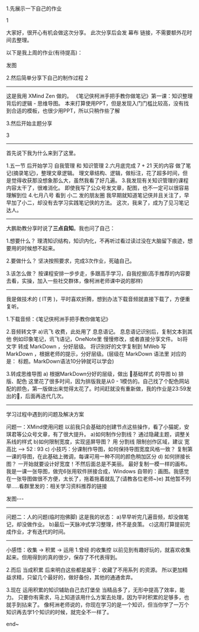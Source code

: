 # 

1.先展示一下自己的作业

1

大家好，很开心有机会做这次分享。
此次分享后会发 幕布 链接，不需要额外花时间去整理。

以下是我上周的作业(有待提高)：

发图

2.然后简单分享下自己的制作过程
2

----
这是我用 XMind Zen 做的。
《笔记侠柯洲手把手教你做笔记》第一课：知识整理背后的逻辑 - 思维导图。
本来打算使用PPT，但是发现入门门槛比较高，没有找到合适的模板，也很少用PPT，所以只稍作些了解

3.然后开始主题分享

3 

----
首先说下我为什么来到了这里。

1.五一节 后开始学习 自我管理 和 知识管理
2.六月底完成 7 + 21 天的内容
    做了笔记(摘录笔记)，整理文章逻辑。
    理文章结构、逻辑，做标注，花了超多时间，但是觉得收获那没想象那么大，虽然我看了好几遍。
3.我发现有关知识管理的课程内容太干了，很难消化。
    即使我写了公众号发文章，配图，也不一定可以很容易理解到位
4.七月八号 看到 小二 发的朋友圈
    我早期就知道笔记侠并且关注了，早早加了小二，却没有去学习实践笔记侠的方法。
    这次，我来了，成为了见习笔记达人。

----
大鹏助教分享时说了**三点自知**。我也问了自己：

1.想要什么？
    理清知识结构，知识内化，不再听过看过读过没在大脑留下痕迹，想要用的时候想不起来。

2.要做什么？
    坚决按照要求，完成3次作业，死磕自己。

3.该怎么做？
    按课程安排一步步走，多跟高手学习，自我挖掘(高手推荐的内容要去看，实操，加入一些社交群体，像柯洲老师课中说的那样)
    
----
我是做技术的 ( IT男 )，平时喜欢折腾，想到办法下载音频就直接下载了，方便重复听。

1.下载音频：《笔记侠柯洲手把手教你做笔记》

2.音频转文字
    a)讯飞 收费，此处用了 息息语记。
    息息语记识别后，复制文本到其他 例如印象笔记，讯飞语记，OneNote里 慢慢修改，或者直接分享文件。
    b)将 文字 转成 MarkDown ，分好层级。
    将识别好的文字复制到 MWeb 写 MarkDown ，根据老师的提示，分好层级。​
    (层级在 MarkDown 语法里 对应的是： 标题。MarkDown语法10分钟就可以学会)

3.转成思维导图
    a) 根据MarkDown分好的层级，做出 基础样式 的导图
    b) 排版、配色
        这里花了很多时间，因为排版我是从0 - 1模仿的。
        ​自己找了个配色网站配的颜色，第一版做出来觉得太花了。
        ​时间赶就没有重新做，我的作业是23:59发出的🌚，后面再迭代几次。​

----
学习过程中遇到的问题及解决方案

问题一：XMind使用问题
以前我只会基础的创建节点这些操作，看了小猫妮，安琪君等公众号文章，有了很大提升​​​。
a)如何制作分割线？
    通过隐藏主题，调整关系线的样式
b)如何限制宽度，实现竖屏导图？
    用 分割线 限制创作区域，建议 宽高比 --> 52 : 93
c) 小技巧：分课制作导图，如何保持导图宽度风格一致？
    复制第一课的导图，在此基础上微调，每课可用一种不同的颜色稍加区分
d) 如何拼接长图？
    一开始就要设计好宽度！不然后面总是不美丽。
    最好复制一模一样的画布。
    我是一课一张导图，做完6张用软件拼接合成，Windows 自带的：画图。​我感觉在一张导图做很不方便，太长了，拖着拖着就乱了(请教各位老师~)​
e) 其他暂不列举.....看群里发的：相关学习资料推荐的链接

发图---

----
问题二：人的问题(临时抱佛脚)
这是我的状态：
    a)早早听完几遍音频，却没做笔记，却没做作业。
    b)最后一天脉冲式学习整理，终不是良策。
    c)这周打算提前完成作业，才有迭代的时间。

----
小感悟：收集 -> 积累 -> 运用
1.曾经 的收集控
    以前见到有趣好玩的，就喜欢收集起来。
    ​但用得到的真的很少，保存了不代表得到。

2.而后 当成积累
    后来明白这些都是属于：收藏了不用系列 的资源。
    所以更加精益求精，只留几个最好的，做好备份，其他的通通舍弃。

3.现在 运用积累的知识辅助自己去打堡垒
    当精品多了，无形中提高了效率，能力。
    只要你有需求，马上知道该用什么方案去处理，因为平时积累的足够多，也就手到拈来了。
    像柯洲老师说的，你现在学习的是一个知识，但当你学了一万个知识再去学1个知识的时候，就完全不一样了。​

end~

